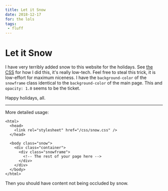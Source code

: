 ```yaml
---
title: Let it Snow
date: 2018-12-17
for: the lols
tags:
 - fluff
---
```


# Let it Snow

I have very terribly added snow to this website for the holidays. See [the CSS](/css/snow.css) for how I did this, it's really low-tech. Feel free to steal this trick, it is low-effort for maximum niceness. I have the `background-color` of the `snowframe` class identical to the `background-color` of the main page. This and `opacity: 1.0` seems to be the ticket.

Happy holidays, all.

---

<link rel="stylesheet" href="/css/snow.css" />

More detailed usage:

```
<html>
  <head>
    <link rel="stylesheet" href="/css/snow.css" />
  </head>
  
  <body class="snow">
    <div class="container">
      <div class="snowframe">
        <!-- The rest of your page here -->
      </div>
    </div>
  </body>
</html>
```

Then you should have content not being occluded by snow.

